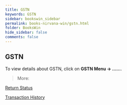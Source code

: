 ```yaml
---
title: GSTN
keywords: GSTN
sidebar: bookswin_sidebar
permalink: books-nirvana-win/gstn.html
folder: BooksWin
hide_sidebar: false
comments: false
---
```


## GSTN

To view details about GSTN, click on **GSTN Menu -> ……**.

> More:

[Return Status]()

[Transaction History]()
